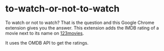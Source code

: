 # to-watch-or-not-to-watch

To watch or not to watch?
That is the question and this Google Chrome extension gives you the answer.
This extension adds the IMDB rating of a movie next to its name on [123movies](http://123movies.net).

It uses the OMDB API to get the ratings.
